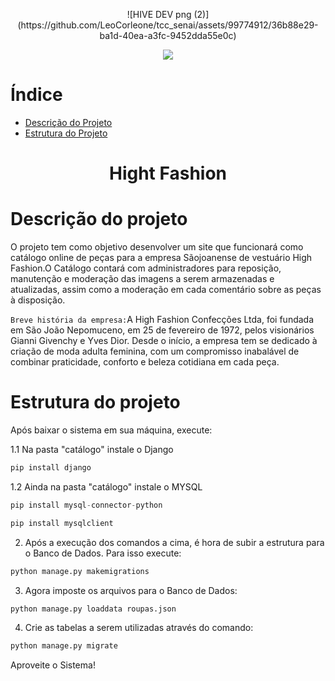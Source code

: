 
<p align="center">
<img>![HIVE DEV png (2)](https://github.com/LeoCorleone/tcc_senai/assets/99774912/36b88e29-ba1d-40ea-a3fc-9452dda55e0c)
</p>

<p align="center">
<img loading="lazy" src="http://img.shields.io/static/v1?label=STATUS&message=EM%20DESENVOLVIMENTO&color=GREEN&style=for-the-badge"/>
</p>

# Índice 
* [Descrição do Projeto](#-Descrição-do-projeto)
* [Estrutura do Projeto](#Estrutura-do-projeto)

<h1 align="center"> Hight Fashion </h1>

# Descrição do projeto
O projeto tem como objetivo desenvolver um site que funcionará como catálogo online de peças para a empresa Sãojoanense de vestuário High Fashion.O Catálogo contará com administradores para reposição, manutenção e moderação das imagens a serem armazenadas e atualizadas, assim como a moderação em cada comentário sobre as peças à disposição.


`Breve história da empresa:`A High Fashion Confecções Ltda, foi fundada em São João Nepomuceno, em 25 de fevereiro de 1972, pelos visionários Gianni Givenchy e Yves Dior. Desde o início, a empresa tem se dedicado à criação de moda adulta feminina, com um compromisso inabalável de combinar praticidade, conforto e beleza cotidiana em cada peça.

# Estrutura do projeto
Após baixar o sistema em sua máquina, execute:

1.1 Na pasta "catálogo" instale o Django

```python 
pip install django
```
1.2 Ainda na pasta "catálogo" instale o MYSQL

```python
pip install mysql-connector-python
```

```python
pip install mysqlclient
```
2. Após a execução dos comandos a cima, é hora de subir a estrutura para o Banco de Dados. Para isso execute:

```python
python manage.py makemigrations
```

3. Agora imposte os arquivos para o Banco de Dados:

```python
python manage.py loaddata roupas.json
```

4. Crie as tabelas a serem utilizadas através do comando:

```python
python manage.py migrate
```

Aproveite o Sistema!




 






